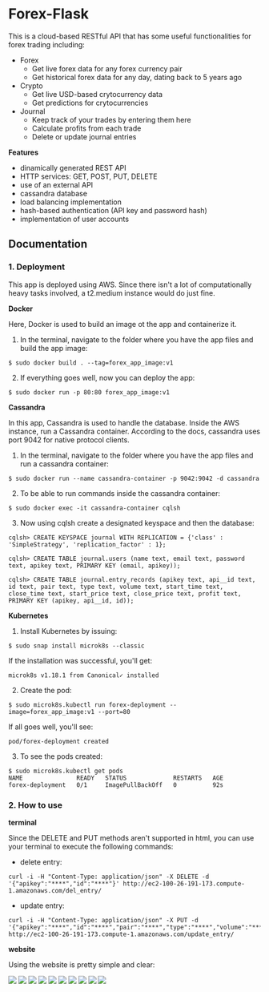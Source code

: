 # Forex-Flask
This is a cloud-based RESTful API that has some useful functionalities for forex trading including:

* Forex
  * Get live forex data for any forex currency pair
  * Get historical forex data for any day, dating back to 5 years ago
* Crypto
  * Get live USD-based crytocurrency data
  * Get predictions for crytocurrencies
* Journal
  * Keep track of your trades by entering them here
  * Calculate profits from each trade
  * Delete or update journal entries

**Features**

- dinamically generated REST API
- HTTP services: GET, POST, PUT, DELETE
- use of an external API
- cassandra database
- load balancing implementation
- hash-based authentication (API key and password hash)
- implementation of user accounts

## Documentation

### 1. Deployment
This app is deployed using AWS. Since there isn't a lot of computationally heavy tasks involved, a t2.medium instance would do just fine.

**Docker**

Here, Docker is used to build an image ot the app and containerize it. 
1. In the terminal, navigate to the folder where you have the app files and build the app image:
```
$ sudo docker build . --tag=forex_app_image:v1
```
2. If everything goes well, now you can deploy the app:
```
$ sudo docker run -p 80:80 forex_app_image:v1
```

**Cassandra**

In this app, Cassandra is used to handle the database. Inside the AWS instance, run a Cassandra container. According to the docs, cassandra uses port 9042 for native protocol clients.
1. In the terminal, navigate to the folder where you have the app files and run a cassandra container:
```
$ sudo docker run --name cassandra-container -p 9042:9042 -d cassandra 
```
2. To be able to run commands inside the cassandra container:
```
$ sudo docker exec -it cassandra-container cqlsh 
```
3. Now using cqlsh create a designated keyspace and then the database:
```
cqlsh> CREATE KEYSPACE journal WITH REPLICATION = {'class' : 'SimpleStrategy', 'replication_factor' : 1}; 
```
```
cqlsh> CREATE TABLE journal.users (name text, email text, password text, apikey text, PRIMARY KEY (email, apikey)); 
 ```
```
cqlsh> CREATE TABLE journal.entry_records (apikey text, api__id text, id text, pair text, type text, volume text, start_time text, close_time text, start_price text, close_price text, profit text, PRIMARY KEY (apikey, api__id, id)); 
```

**Kubernetes**

1. Install Kubernetes by issuing:
```
$ sudo snap install microk8s --classic
```
If the installation was successful, you'll get:
```
microk8s v1.18.1 from Canonical✓ installed
```
2. Create the pod:
```
$ sudo microk8s.kubectl run forex-deployment --image=forex_app_image:v1 --port=80
```
If all goes well, you'll see:
```
pod/forex-deployment created
```
3. To see the pods created:
```
$ sudo microk8s.kubectl get pods
NAME               READY   STATUS             RESTARTS   AGE
forex-deployment   0/1     ImagePullBackOff   0          92s
```

### 2. How to use

**terminal**

Since the DELETE and PUT methods aren't supported in html, you can use your terminal to execute the following commands:

* delete entry:
``` 
curl -i -H "Content-Type: application/json" -X DELETE -d '{"apikey":"****","id":"****"}' http://ec2-100-26-191-173.compute-1.amazonaws.com/del_entry/
```

* update entry:
``` 
curl -i -H "Content-Type: application/json" -X PUT -d '{"apikey":"****","id":"****","pair":"****","type":"****","volume":"****","open_time":"****","close_time":"****","open_price":"****","close_price":"****"}' http://ec2-100-26-191-173.compute-1.amazonaws.com/update_entry/
```

**website**

Using the website is pretty simple and clear:

![](https://github.com/Dorsa-Arezooji/Forex-Flask/blob/master/screenshots/Screenshot%20from%202020-04-19%2000-38-52.png)
![](https://github.com/Dorsa-Arezooji/Forex-Flask/blob/master/screenshots/Screenshot%20from%202020-04-19%2000-39-53.png)
![](https://github.com/Dorsa-Arezooji/Forex-Flask/blob/master/screenshots/Screenshot%20from%202020-04-19%2000-40-45.png)
![](https://github.com/Dorsa-Arezooji/Forex-Flask/blob/master/screenshots/Screenshot%20from%202020-04-19%2000-41-17.png)
![](https://github.com/Dorsa-Arezooji/Forex-Flask/blob/master/screenshots/Screenshot%20from%202020-04-19%2000-42-27.png)
![](https://github.com/Dorsa-Arezooji/Forex-Flask/blob/master/screenshots/Screenshot%20from%202020-04-19%2000-43-22.png)
![](https://github.com/Dorsa-Arezooji/Forex-Flask/blob/master/screenshots/Screenshot%20from%202020-04-19%2000-44-13.png)
![](https://github.com/Dorsa-Arezooji/Forex-Flask/blob/master/screenshots/Screenshot%20from%202020-04-19%2000-44-52.png)
![](https://github.com/Dorsa-Arezooji/Forex-Flask/blob/master/screenshots/Screenshot%20from%202020-04-19%2000-48-33.png)
![](https://github.com/Dorsa-Arezooji/Forex-Flask/blob/master/screenshots/Screenshot%20from%202020-04-19%2000-48-46.png)
